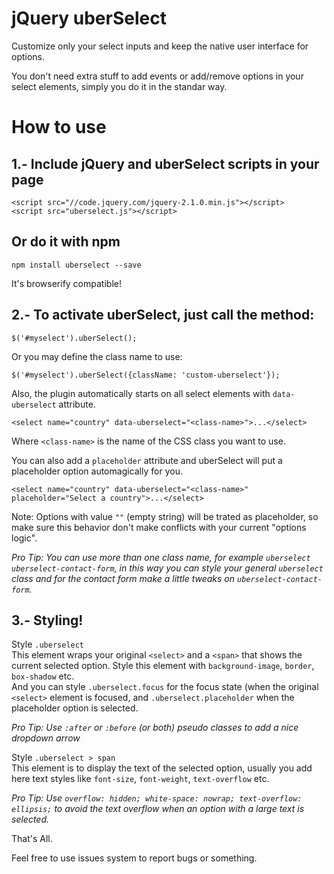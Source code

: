 jQuery uberSelect
=================

Customize only your select inputs and keep the native user interface for options.

You don't need extra stuff to add events or add/remove options in your select
elements, simply you do it in the standar way.

How to use
====

1.- Include jQuery and uberSelect scripts in your page
----

    <script src="//code.jquery.com/jquery-2.1.0.min.js"></script>
    <script src="uberselect.js"></script>

Or do it with npm
----

    npm install uberselect --save
    
It's browserify compatible!

2.- To activate uberSelect, just call the method:
----

    $('#myselect').uberSelect();

Or you may define the class name to use:

    $('#myselect').uberSelect({className: 'custom-uberselect'});

Also, the plugin automatically starts on all select elements with `data-uberselect` attribute.

    <select name="country" data-uberselect="<class-name>">...</select>

Where `<class-name>` is the name of the CSS class you want to use.

You can also add a `placeholder` attribute and uberSelect will put a placeholder option automagically for you.

    <select name="country" data-uberselect="<class-name>" placeholder="Select a country">...</select>

Note: Options with value `""` (empty string) will be trated as placeholder, so make sure this behavior don't make conflicts with
your current "options logic".

*Pro Tip: You can use more than one class name, for example  `uberselect uberselect-contact-form`, in this
way you can style your general `uberselect` class and for the contact form make a little tweaks on `uberselect-contact-form`.*

3.- Styling!
----

Style `.uberselect`  
This element wraps your original `<select>` and a `<span>` that shows the current
selected option. Style this element with `background-image`, `border`, `box-shadow` etc.  
And you can style `.uberselect.focus` for the focus state (when the original
`<select>` element is focused, and `.uberselect.placeholder` when the placeholder
option is selected.

*Pro Tip: Use `:after` or `:before` (or both) pseudo classes to add a nice dropdown arrow*

Style `.uberselect > span`  
This element is to display the text of the selected option, usually you add here
text styles like `font-size`, `font-weight`, `text-overflow` etc.

*Pro Tip: Use `overflow: hidden; white-space: nowrap; text-overflow: ellipsis;` to avoid
the text overflow when an option with a large text is selected.*

That's All.

Feel free to use issues system to report bugs or something.
